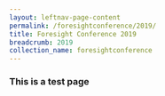 ```yaml
---
layout: leftnav-page-content 
permalink: /foresightconference/2019/ 
title: Foresight Conference 2019
breadcrumb: 2019
collection_name: foresightconference
---
```


### This is a test page
